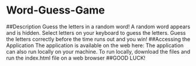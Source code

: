 # Word-Guess-Game
##Description
Guess the letters in a random word! A random word appears and is hidden. 
Select letters on your keyboard to guess the letters. 
Guess the letters correctly before the time runs out and you win!
##Accessing the Application
The application is available on the web here:
The application can also run locally on your machine. 
To run locally, download the files and run the index.html file on a web browser
##GOOD LUCK!
